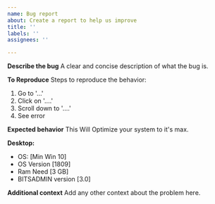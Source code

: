```yaml
---
name: Bug report
about: Create a report to help us improve
title: ''
labels: ''
assignees: ''

---
```


**Describe the bug**
A clear and concise description of what the bug is.

**To Reproduce**
Steps to reproduce the behavior:
1. Go to '...'
2. Click on '....'
3. Scroll down to '....'
4. See error

**Expected behavior**
This Will Optimize your system to it's max.

**Desktop:**
 - OS: [Min Win 10]
 - OS Version [1809]
 - Ram Need [3 GB]
 - BITSADMIN version [3.0]

**Additional context**
Add any other context about the problem here.
